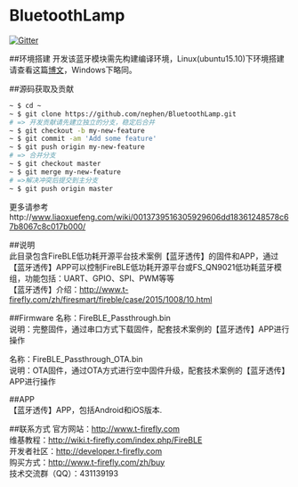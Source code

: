 # BluetoothLamp
[![Gitter](https://badges.gitter.im/nephen/BluetoothLamp.svg)](https://gitter.im/nephen/BluetoothLamp?utm_source=badge&utm_medium=badge&utm_campaign=pr-badge)

##环境搭建
开发该蓝牙模块需先构建编译环境，Linux(ubuntu15.10)下环境搭建请查看这篇[博文](http://www.nephen.com/2016/01/BLE%E6%A0%B8%E5%BF%83%E6%A8%A1%E5%9D%97FS-QN9021%E6%A8%A1%E5%9D%97%E5%BC%80%E5%8F%91/)，Windows下略同。

##源码获取及贡献

```sh
~ $ cd ~
~ $ git clone https://github.com/nephen/BluetoothLamp.git
# => 开发贡献请先建立独立的分支，稳定后合并
~ $ git checkout -b my-new-feature
~ $ git commit -am 'Add some feature'
~ $ git push origin my-new-feature
# => 合并分支
~ $ git checkout master
~ $ git merge my-new-feature
# =>解决冲突后提交到主分支
~ $ git push origin master
```

更多请参考http://www.liaoxuefeng.com/wiki/0013739516305929606dd18361248578c67b8067c8c017b000/

##说明  
此目录包含FireBLE低功耗开源平台技术案例【蓝牙透传】的固件和APP，通过【蓝牙透传】APP可以控制FireBLE低功耗开源平台或FS_QN9021低功耗蓝牙模组，功能包括：UART、GPIO、SPI、PWM等等     
【蓝牙透传】介绍：http://www.t-firefly.com/zh/firesmart/fireble/case/2015/1008/10.html     

##Firmware 
名称：FireBLE_Passthrough.bin      
说明：完整固件，通过串口方式下载固件，配套技术案例的【蓝牙透传】APP进行操作     

名称：FireBLE_Passthrough_OTA.bin      
说明：OTA固件，通过OTA方式进行空中固件升级，配套技术案例的【蓝牙透传】APP进行操作         

##APP    
【蓝牙透传】APP，包括Android和iOS版本.      

##联系方式
官方网站：http://www.t-firefly.com      
维基教程：http://wiki.t-firefly.com/index.php/FireBLE     
开发者社区：http://developer.t-firefly.com     
购买方式：http://www.t-firefly.com/zh/buy      
技术交流群（QQ）：431139193     
